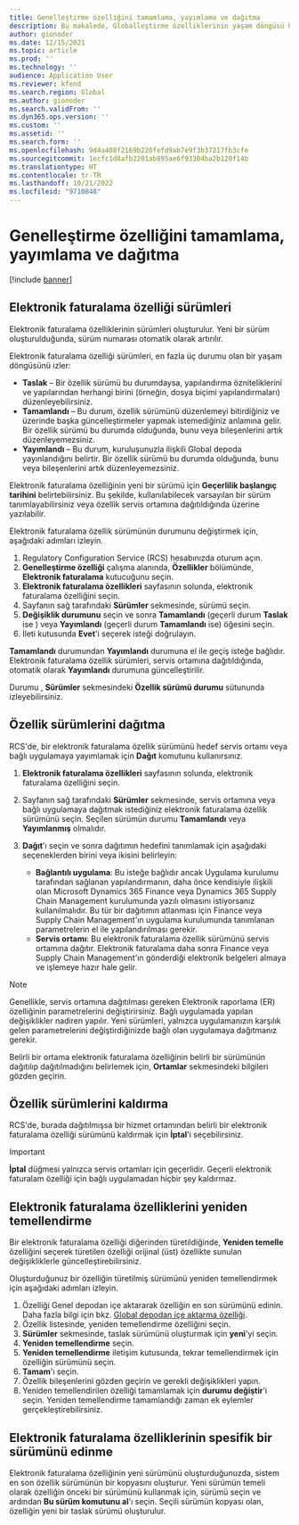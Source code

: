 ```yaml
---
title: Genelleştirme özelliğini tamamlama, yayımlama ve dağıtma
description: Bu makalede, Globalleştirme özelliklerinin yaşam döngüsü hakkında bilgiler verilmektedir.
author: gionoder
ms.date: 12/15/2021
ms.topic: article
ms.prod: ''
ms.technology: ''
audience: Application User
ms.reviewer: kfend
ms.search.region: Global
ms.author: gionoder
ms.search.validFrom: ''
ms.dyn365.ops.version: ''
ms.custom: ''
ms.assetid: ''
ms.search.form: ''
ms.openlocfilehash: 9d4a408f2169b220fefd9ab7e9f3b37217fb3cfe
ms.sourcegitcommit: 1ecfc1d8afb2201ab895ae6f93304ba2b120f14b
ms.translationtype: HT
ms.contentlocale: tr-TR
ms.lasthandoff: 10/21/2022
ms.locfileid: "9710848"
---
```

# <a name="complete-publish-and-deploy-a-globalization-feature"></a>Genelleştirme özelliğini tamamlama, yayımlama ve dağıtma

[!include [banner](../includes/banner.md)]

## <a name="electronic-invoicing-feature-versions"></a>Elektronik faturalama özelliği sürümleri

Elektronik faturalama özelliklerinin sürümleri oluşturulur. Yeni bir sürüm oluşturulduğunda, sürüm numarası otomatik olarak artırılır.

Elektronik faturalama özelliği sürümleri, en fazla üç durumu olan bir yaşam döngüsünü izler:

- **Taslak** – Bir özellik sürümü bu durumdaysa, yapılandırma özniteliklerini ve yapılarından herhangi birini (örneğin, dosya biçimi yapılandırmaları) düzenleyebilirsiniz.
- **Tamamlandı** – Bu durum, özellik sürümünü düzenlemeyi bitirdiğiniz ve üzerinde başka güncelleştirmeler yapmak istemediğiniz anlamına gelir. Bir özellik sürümü bu durumda olduğunda, bunu veya bileşenlerini artık düzenleyemezsiniz.
- **Yayımlandı** – Bu durum, kuruluşunuzla ilişkili Global depoda yayınlandığını belirtir. Bir özellik sürümü bu durumda olduğunda, bunu veya bileşenlerini artık düzenleyemezsiniz.

Elektronik faturalama özelliğinin yeni bir sürümü için **Geçerlilik başlangıç tarihini** belirtebilirsiniz. Bu şekilde, kullanılabilecek varsayılan bir sürüm tanımlayabilirsiniz veya özellik servis ortamına dağıtıldığında üzerine yazılabilir.

Elektronik faturalama özellik sürümünün durumunu değiştirmek için, aşağıdaki adımları izleyin.

1. Regulatory Configuration Service (RCS) hesabınızda oturum açın.
2. **Genelleştirme özelliği** çalışma alanında, **Özellikler** bölümünde, **Elektronik faturalama** kutucuğunu seçin.
3. **Elektronik faturalama özellikleri** sayfasının solunda, elektronik faturalama özelliğini seçin.
4. Sayfanın sağ tarafındaki **Sürümler** sekmesinde, sürümü seçin.
5. **Değişiklik durumunu** seçin ve sonra **Tamamlandı** (geçerli durum **Taslak** ise ) veya **Yayımlandı** (geçerli durum **Tamamlandı** ise) öğesini seçin.
6. İleti kutusunda **Evet**'i seçerek isteği doğrulayın.

**Tamamlandı** durumundan **Yayımlandı** durumuna el ile geçiş isteğe bağlıdır. Elektronik faturalama özellik sürümleri, servis ortamına dağıtıldığında, otomatik olarak **Yayımlandı** durumuna güncelleştirilir.

Durumu , **Sürümler** sekmesindeki **Özellik sürümü durumu** sütununda izleyebilirsiniz.

## <a name="deploy-feature-versions"></a>Özellik sürümlerini dağıtma

RCS'de, bir elektronik faturalama özellik sürümünü hedef servis ortamı veya bağlı uygulamaya yayımlamak için **Dağıt** komutunu kullanırsınız.

1. **Elektronik faturalama özellikleri** sayfasının solunda, elektronik faturalama özelliğini seçin.
2. Sayfanın sağ tarafındaki **Sürümler** sekmesinde, servis ortamına veya bağlı uygulamaya dağıtmak istediğiniz elektronik faturalama özellik sürümünü seçin. Seçilen sürümün durumu **Tamamlandı** veya **Yayımlanmış** olmalıdır.
3. **Dağıt**'ı seçin ve sonra dağıtımın hedefini tanımlamak için aşağıdaki seçeneklerden birini veya ikisini belirleyin:

    - **Bağlantılı uygulama**: Bu isteğe bağlıdır ancak Uygulama kurulumu tarafından sağlanan yapılandırmanın, daha önce kendisiyle ilişkili olan Microsoft Dynamics 365 Finance veya Dynamics 365 Supply Chain Management kurulumunda yazılı olmasını istiyorsanız kullanılmalıdır. Bu tür bir dağıtımın atlanması için Finance veya Supply Chain Management'ın uygulama kurulumunda tanımlanan parametrelerin el ile yapılandırılması gerekir.
    - **Servis ortamı**: Bu elektronik faturalama özellik sürümünü servis ortamına dağıtır. Elektronik faturalama daha sonra Finance veya Supply Chain Management'ın gönderdiği elektronik belgeleri almaya ve işlemeye hazır hale gelir.

> [!NOTE]
> Genellikle, servis ortamına dağıtılması gereken Elektronik raporlama (ER) özelliğinin parametrelerini değiştirirsiniz. Bağlı uygulamada yapılan değişiklikler nadiren yapılır. Yeni sürümleri, yalnızca uygulamanızın karşılık gelen parametrelerini değiştirdiğinizde bağlı olan uygulamaya dağıtmanız gerekir.

Belirli bir ortama elektronik faturalama özelliğinin belirli bir sürümünün dağıtılıp dağıtılmadığını belirlemek için, **Ortamlar** sekmesindeki bilgileri gözden geçirin.

## <a name="remove-feature-versions"></a>Özellik sürümlerini kaldırma

RCS'de, burada dağıtılmışsa bir hizmet ortamından belirli bir elektronik faturalama özelliği sürümünü kaldırmak için **İptal**'i seçebilirsiniz.

> [!IMPORTANT]
> **İptal** düğmesi yalnızca servis ortamları için geçerlidir. Geçerli elektronik faturalam özelliği için bağlı uygulamadan hiçbir şey kaldırmaz.

## <a name="rebase-electronic-invoicing-features"></a>Elektronik faturalama özelliklerini yeniden temellendirme

Bir elektronik faturalama özelliği diğerinden türetildiğinde, **Yeniden temelle** özelliğini seçerek türetilen özelliği orijinal (üst) özellikte sunulan değişikliklerle güncelleştirebilirsiniz.

Oluşturduğunuz bir özelliğin türetilmiş sürümünü yeniden temellendirmek için aşağıdaki adımları izleyin.

1. Özelliği Genel depodan içe aktararak özelliğin en son sürümünü edinin. Daha fazla bilgi için bkz. [Global depodan içe aktarma özelliği](e-invoicing-import-feature-global-repository.md).
2. Özellik listesinde, yeniden temellendirme özelliğini seçin.
3. **Sürümler** sekmesinde, taslak sürümünü oluşturmak için **yeni**'yi seçin.
4. **Yeniden temellendirme** seçin.
5. **Yeniden temellendirme** iletişim kutusunda, tekrar temellendirmek için özelliğin sürümünü seçin.
6. **Tamam**'ı seçin.
7. Özellik bileşenlerini gözden geçirin ve gerekli değişiklikleri yapın.
8. Yeniden temellendirilen özelliği tamamlamak için **durumu değiştir**'i seçin. Yeniden temellendirme tamamlandığı zaman ek eylemler gerçekleştirebilirsiniz.

## <a name="get-a-specific-version-of-electronic-invoicing-features"></a>Elektronik faturalama özelliklerinin spesifik bir sürümünü edinme

Elektronik faturalama özelliğinin yeni sürümünü oluşturduğunuzda, sistem en son özellik sürümünün bir kopyasını oluşturur. Yeni sürümün temeli olarak özelliğin önceki bir sürümünü kullanmak için, sürümü seçin ve ardından **Bu sürüm komutunu al**'ı seçin. Seçili sürümün kopyası olan, özelliğin yeni bir taslak sürümü oluşturulur.
